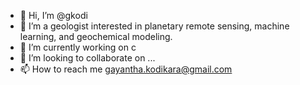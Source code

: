 - 👋 Hi, I’m @gkodi
- 👀 I’m a geologist interested in planetary remote sensing, machine learning, and geochemical modeling.
- 🌱 I’m currently working on c
- 💞️ I’m looking to collaborate on ...
- 📫 How to reach me gayantha.kodikara@gmail.com

<!---
gkodi/gkodi is a ✨ special ✨ repository because its `README.md` (this file) appears on your GitHub profile.
You can click the Preview link to take a look at your changes.
--->
